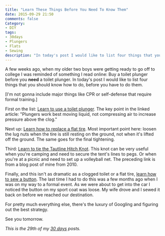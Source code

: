 ```yaml
---
title: "Learn These Things Before You Need To Know Them"
date: 2015-09-29 21:50
comments: false
Category:
- DIY
tags:
- 30days
- Plungers
- Flats
- Sewing
description: "In today's post I would like to list four things that you should know how to do, before you have to do them."
---
```


A few weeks ago, when my older two boys were getting ready to go off to college I was reminded of something I read online: Buy a toilet plunger before you __need__ a toilet plunger. In today's post I would like to list four things that you should know how to do, before you have to do them.

<!-- more -->

[I'm not gonna include major things like CPR or self-defense that require formal training.]

First on the list: [Learn to use a toilet plunger][plunger]. The key point in the linked article: "Plungers work best moving liquid, not compressing air to increase pressure above the clog."

Next up: [Learn how to replace a flat tire][tire]. Most important point here: loosen the lug nuts when the tire is still resting on the ground, not when it's lifted off the ground. The same goes for the final tightening. 

Third: [Learn to tie the Tautline Hitch Knot][th]. This knot can be very useful when you're camping and need to secure the tent's lines to pegs. Or when you're at a picnic and need to set up a volleyball net. The preceding link is from a blog post of mine from 2010.

Finally, and this isn't as dramatic as a clogged toilet or a flat tire, [learn how to sew a button][button]. The last time I had to do this was a few months ago when I was on my way to a formal event. As we were about to get into the car I noticed the button on my sport coat was loose. My wife drove and I sewed it back on before we reached our destination. 

For pretty much everything else, there's the luxury of Googling and figuring out the best strategy.

See you tomorrow.

_This is the 29th of my [30 days][] posts._

[30 days]: /2015/08/31/30-days/
[plunger]: http://uncloggingdrains101.com/do-it-yourself/plungers/using_a_toilet_plunger
[tire]: http://www.wikihow.com/Change-a-Tire
[button]: http://www.wikihow.com/Sew-a-Button
[th]: /2010/02/24/the-tautline-hitch-knot/

